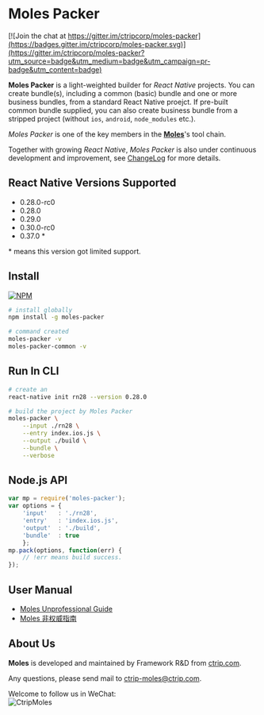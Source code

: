#   Moles Packer

[![Join the chat at https://gitter.im/ctripcorp/moles-packer](https://badges.gitter.im/ctripcorp/moles-packer.svg)](https://gitter.im/ctripcorp/moles-packer?utm_source=badge&utm_medium=badge&utm_campaign=pr-badge&utm_content=badge)

__Moles Packer__ is a light-weighted builder for *React Native* projects. You can create bundle(s), including a common (basic) bundle and one or more business bundles, from a standard React Native proejct. If pre-built common bundle supplied, you can also create business bundle from a stripped project (without ```ios```, ```android```, ```node_modules``` etc.).

*Moles Packer* is one of the key members in the [__Moles__](https://ctrip-moles.github.io)'s tool chain.

Together with growing *React Native*, *Moles Packer* is also under continuous development and improvement, see [ChangeLog](CHANGELOG.md) for more details.

##  React Native Versions Supported

*   0.28.0-rc0
*   0.28.0
*   0.29.0
*   0.30.0-rc0
*	0.37.0 \*

\* means this version got limited support.

##	Install

[![NPM](https://nodei.co/npm/moles-packer.png?downloads=true&downloadRank=true&stars=true)](https://nodei.co/npm/moles-packer/)

```bash
# install globally
npm install -g moles-packer

# command created
moles-packer -v
moles-packer-common -v
```

##	Run In CLI

```bash
# create an
react-native init rn28 --version 0.28.0

# build the project by Moles Packer
moles-packer \
	--input ./rn28 \
	--entry index.ios.js \
	--output ./build \
	--bundle \
    --verbose
```

##	Node.js API

```javascript
var mp = require('moles-packer');
var options = {
    'input'   : './rn28',
    'entry'   : 'index.ios.js',
    'output'  : './build',
    'bundle'  : true
    };
mp.pack(options, function(err) {
    // !err means build success.
});
```

##	User Manual

*	[Moles Unprofessional Guide](https://youngoat.gitbooks.io/moles-unprofessional-guide/content/en/)
*	[Moles 非权威指南](https://youngoat.gitbooks.io/moles-unprofessional-guide/content/zh-cn/)

##	About Us

__Moles__ is developed and maintained by Framework R&D from [ctrip.com](http://www.ctrip.com/).

Any questions, please send mail to <ctrip-moles@ctrip.com>.

Welcome to follow us in WeChat:  
![CtripMoles](./qrcode.jpg)
